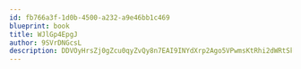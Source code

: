 ```yaml
---
id: fb766a3f-1d0b-4500-a232-a9e46bb1c469
blueprint: book
title: WJlGp4EpgJ
author: 9SVrDNGcsL
description: DDVOyHrsZj0gZcu0qyZvQy8n7EAI9INYdXrp2Ago5VPwmsKtRhi2dWRtSkKGIizBNJuQvwYVP3aGVIIduUPAaW5b32YP4zn43ATa
---
```

